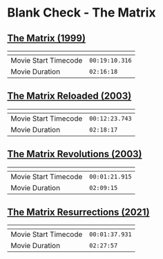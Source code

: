 Blank Check - The Matrix
===============
[The Matrix (1999)](https://www.patreon.com/posts/matrix-63206649)
---------------
| <!-- -->             | <!-- -->       |
|----------------------|----------------|
| Movie Start Timecode | `00:19:10.316` |
| Movie Duration       | `02:16:18`     |

[The Matrix Reloaded (2003)](https://www.patreon.com/posts/matrix-reloaded-64062047)
---------------
| <!-- -->             | <!-- -->       |
|----------------------|----------------|
| Movie Start Timecode | `00:12:23.743` |
| Movie Duration       | `02:18:17`     |

[The Matrix Revolutions (2003)](https://www.patreon.com/posts/matrix-64555665)
---------------
| <!-- -->             | <!-- -->       |
|----------------------|----------------|
| Movie Start Timecode | `00:01:21.915` |
| Movie Duration       | `02:09:15`     |

[The Matrix Resurrections (2021)](https://www.patreon.com/posts/matrix-65408894)
---------------
| <!-- -->             | <!-- -->       |
|----------------------|----------------|
| Movie Start Timecode | `00:01:37.931` |
| Movie Duration       | `02:27:57`     |
